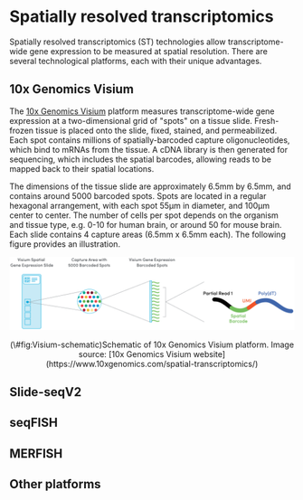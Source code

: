 # Spatially resolved transcriptomics

Spatially resolved transcriptomics (ST) technologies allow transcriptome-wide gene expression to be measured at spatial resolution. There are several technological platforms, each with their unique advantages.


## 10x Genomics Visium

The [10x Genomics Visium](https://www.10xgenomics.com/products/spatial-gene-expression) platform measures transcriptome-wide gene expression at a two-dimensional grid of "spots" on a tissue slide. Fresh-frozen tissue is placed onto the slide, fixed, stained, and permeabilized. Each spot contains millions of spatially-barcoded capture oligonucleotides, which bind to mRNAs from the tissue. A cDNA library is then generated for sequencing, which includes the spatial barcodes, allowing reads to be mapped back to their spatial locations.

The dimensions of the tissue slide are approximately 6.5mm by 6.5mm, and contains around 5000 barcoded spots. Spots are located in a regular hexagonal arrangement, with each spot 55µm in diameter, and 100µm center to center. The number of cells per spot depends on the organism and tissue type, e.g. 0-10 for human brain, or around 50 for mouse brain. Each slide contains 4 capture areas (6.5mm x 6.5mm each). The following figure provides an illustration.


<div class="figure" style="text-align: center">
<img src="images/Visium.png" alt="Schematic of 10x Genomics Visium platform. Image source: [10x Genomics Visium website](https://www.10xgenomics.com/spatial-transcriptomics/)" width="574" />
<p class="caption">(\#fig:Visium-schematic)Schematic of 10x Genomics Visium platform. Image source: [10x Genomics Visium website](https://www.10xgenomics.com/spatial-transcriptomics/)</p>
</div>


## Slide-seqV2


## seqFISH


## MERFISH


## Other platforms


